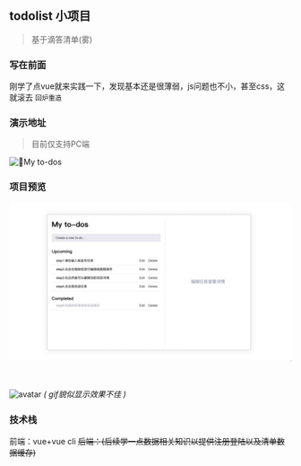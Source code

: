 ## todolist 小项目
> 基于滴答清单(雾)

### 写在前面
刚学了点vue就来实践一下，发现基本还是很薄弱，js问题也不小，甚至css，这就滚去 `回炉重造`

### 演示地址
> 目前仅支持PC端

![My to-dos](https://yooabe.github.io/vue-todolist/.index.html")
### 项目预览
![avatar](/demo.jpg)

<br>

![avatar](/demo.gif)
*( gif貌似显示效果不佳 )*
<br>

### 技术栈
前端：vue+vue cli
<s>后端：(后续学一点数据相关知识以提供注册登陆以及清单数据缓存)</s>
